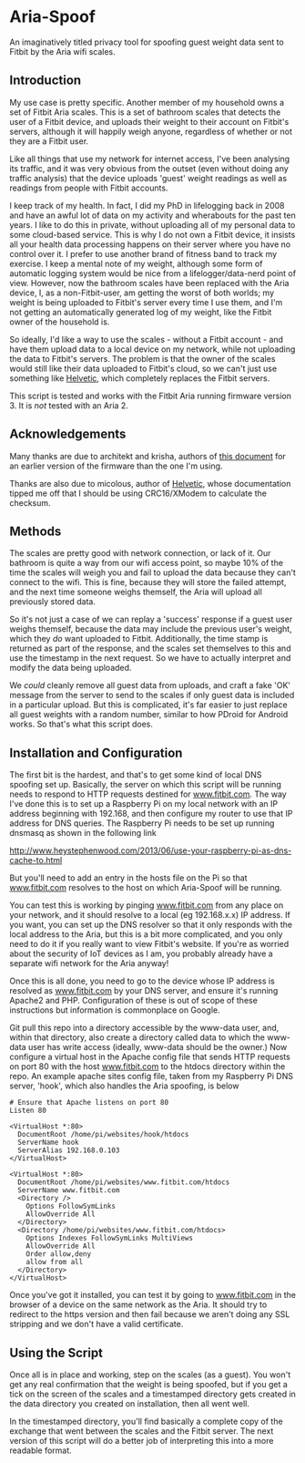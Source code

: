 Aria-Spoof
==========

An imaginatively titled privacy tool for spoofing guest weight data sent to
Fitbit by the Aria wifi scales.

Introduction
------------

My use case is pretty specific. Another member of my household owns a
set of Fitbit Aria scales. This is a set of bathroom scales that detects the
user of a Fitbit device, and uploads their weight to their account on Fitbit's
servers, although it will happily weigh anyone, regardless of whether or not
they are a Fitbit user.

Like all things that use my network for internet access, I've been
analysing its traffic, and it was very obvious from the
outset (even without doing any traffic analysis) that the device uploads
'guest' weight readings as well as readings from people with Fitbit accounts.

I keep track of my health. In fact, I did my PhD in lifelogging back in 2008
and have an awful lot of data on my activity and wherabouts for the past ten
years. I like to do this in private, without uploading
all of my personal data to some cloud-based service. This is why I do not own
a Fitbit device, it insists all your health data processing happens on their
server where you have no control over it. I prefer to use another brand of
fitness band to track my exercise. I keep a mental note of my weight,
although some form of automatic logging system would be nice from a
lifelogger/data-nerd point of view. However, now
the bathroom scales have been replaced with the Aria device, I, as a
non-Fitbit-user, am getting the worst of both worlds; my weight is being
uploaded to Fitbit's server every time I use them, and I'm not getting
an automatically generated log of my weight, like the Fitbit owner of the
household is.

So ideally, I'd like a way to use the scales - without a Fitbit account -
and have them upload data to a local device on my network, while not
uploading the data to Fitbit's servers. The problem is that the owner of
the scales would still like their data uploaded to Fitbit's cloud, so
we can't just use something like
[Helvetic](https://github.com/micolous/helvetic/), which completely replaces
the Fitbit servers.

This script is tested and works with the Fitbit Aria running firmware
version 3. It is *not* tested with an Aria 2.

Acknowledgements
----------------

Many thanks are due to architekt and krisha, authors of
[this document](https://www.hackerspace-bamberg.de/Fitbit_Aria_Wi-Fi_Smart_Scale)
for an earlier version of the firmware than the one I'm using.

Thanks are also due to micolous, author of
[Helvetic](https://github.com/micolous/helvetic/), whose documentation
tipped me off that I should be using CRC16/XModem to calculate the
checksum.

Methods
-------

The scales are pretty good with network connection, or lack of it. Our
bathroom is quite a way from our wifi access point, so maybe 10% of the time
the scales will weigh you and fail to upload the data because they can't
connect to the wifi. This is fine, because they will store the failed attempt,
and the next time someone weighs themself, the Aria will upload all previously
stored data.

So it's not just a case of we can replay a 'success' response if a guest
user weighs themself, because the data may include the previous user's
weight, which they *do* want uploaded to Fitbit. Additionally, the time
stamp is returned as part of the response, and the scales set themselves
to this and use the timestamp in the next request. So we have to actually
interpret and modify the data being uploaded.

We *could* cleanly remove all guest data from uploads, and craft a fake
'OK' message from the server to send to the scales if only guest data is
included in a particular upload. But this is complicated, it's far easier
to just replace all guest weights with a random number, similar to how
PDroid for Android works. So that's what this script does.

Installation and Configuration
------------------------------

The first bit is the hardest, and that's to get some kind of local DNS
spoofing set up. Basically, the server on which this script will be running
needs to respond to HTTP requests destined for www.fitbit.com. The way I've
done this is to set up a Raspberry Pi on my local network with an IP
address beginning with 192.168, and then configure my router to use that
IP address for DNS queries. The Raspberry Pi needs to be set up running
dnsmasq as shown in the following link

http://www.heystephenwood.com/2013/06/use-your-raspberry-pi-as-dns-cache-to.html

But you'll need to add an entry in the hosts file on the Pi so that
www.fitbit.com resolves to the host on which Aria-Spoof will be running.

You can test this is working by pinging www.fitbit.com from any place on
your network, and it should resolve to a local (eg 192.168.x.x) IP
address. If you want, you can set up the DNS resolver so that it only
responds with the local address to the Aria, but this is a bit more
complicated, and you only need to do it if you really want to view
Fitbit's website. If you're as worried about the security of IoT devices
as I am, you probably already have a separate wifi network for the
Aria anyway!

Once this is all done, you need to go to the device whose IP address is
resolved as www.fitbit.com by your DNS server, and ensure it's running
Apache2 and PHP. Configuration of these is out of scope of these instructions
but information is commonplace on Google.

Git pull this repo into a directory accessible by the www-data user,
and, within that directory, also create a directory called data to which
the www-data user has write access (ideally, www-data should be the
owner.) Now configure a virtual host in the Apache config file that
sends HTTP requests on port 80 with the host www.fitbit.com to the
htdocs directory within the repo. An example apache sites config file,
taken from my Raspberry Pi DNS server, 'hook', which also handles the
Aria spoofing, is below

    # Ensure that Apache listens on port 80
    Listen 80
    
    <VirtualHost *:80>
      DocumentRoot /home/pi/websites/hook/htdocs
      ServerName hook
      ServerAlias 192.168.0.103
    </VirtualHost>
    
    <VirtualHost *:80>
      DocumentRoot /home/pi/websites/www.fitbit.com/htdocs
      ServerName www.fitbit.com
      <Directory />
        Options FollowSymLinks
        AllowOverride All
      </Directory>
      <Directory /home/pi/websites/www.fitbit.com/htdocs>
        Options Indexes FollowSymLinks MultiViews
        AllowOverride All
        Order allow,deny
        allow from all
      </Directory>
    </VirtualHost>

Once you've got it installed, you can test it by going to www.fitbit.com
in the browser of a device on the same network as the Aria. It should
try to redirect to the https version and then fail because we aren't doing
any SSL stripping and we don't have a valid certificate.


Using the Script
----------------

Once all is in place and working, step on the scales (as a guest). You
won't get any real confirmation that the weight is being spoofed, but
if you get a tick on the screen of the scales and a timestamped directory
gets created in the data directory you created on installation, then
all went well.

In the timestamped directory, you'll find basically a complete copy of
the exchange that went between the scales and the Fitbit server. The next
version of this script will do a better job of interpreting this into a
more readable format.

